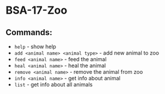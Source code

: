 # BSA-17-Zoo
## Commands:
* ```help``` - show help
* ```add <animal name> <animal type>``` - add new animal to zoo
* ```feed <animal name>``` - feed the animal
* ```heal <animal name>``` - heal the animal
* ```remove <animal name>``` - remove the animal from zoo
* ```info <animal name>``` - get info about animal
* ```list``` - get info about all animals
